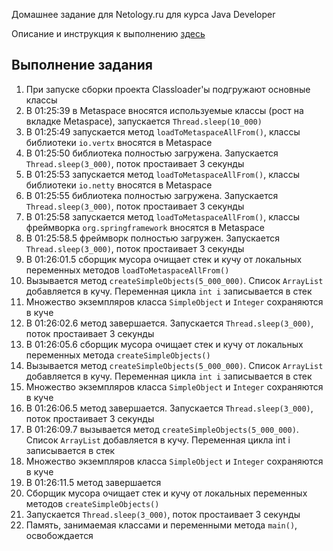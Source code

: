 Домашнее задание для Netology.ru для курса Java Developer   

Описание и инструкция к выполнению [здесь](https://github.com/netology-code/jd-homeworks/tree/master/jvm/README.md)

## Выполнение задания

1. При запуске сборки проекта Classloader'ы подгружают основные классы
2. В 01:25:39 в Metaspace вносятся используемые классы (рост на вкладке Metaspace), запускается `Thread.sleep(10_000)`
3. В 01:25:49 запускается метод `loadToMetaspaceAllFrom()`, классы библиотеки `io.vertx` вносятся в Metaspace
4. В 01:25:50 библиотека полностью загружена. Запускается `Thread.sleep(3_000)`, поток простаивает 3 секунды
5. В 01:25:53 запускается метод `loadToMetaspaceAllFrom()`, классы библиотеки `io.netty` вносятся в Metaspace
6. В 01:25:55 библиотека полностью загружена. Запускается `Thread.sleep(3_000)`, поток простаивает 3 секунды
7. В 01:25:58 запускается метод `loadToMetaspaceAllFrom()`, классы фреймворка `org.springframework` вносятся в Metaspace
8. В 01:25:58.5 фреймворк полностью загружен. Запускается `Thread.sleep(3_000)`, поток простаивает 3 секунды
9. В 01:26:01.5 сборщик мусора очищает стек и кучу от локальных переменных методов `loadToMetaspaceAllFrom()`
10. Вызывается метод `createSimpleObjects(5_000_000)`. Список `ArrayList` добавляется в кучу. Переменная цикла `int i` записывается в стек
11. Множество экземпляров класса `SimpleObject` и `Integer` сохраняются в куче
12. В 01:26:02.6 метод завершается. Запускается `Thread.sleep(3_000)`, поток простаивает 3 секунды
13. В 01:26:05.6 сборщик мусора очищает стек и кучу от локальных переменных метода `createSimpleObjects()`
14. Вызывается метод `createSimpleObjects(5_000_000)`. Список `ArrayList` добавляется в кучу. Переменная цикла `int i` записывается в стек
15. Множество экземпляров класса `SimpleObject` и `Integer` сохраняются в куче
16. В 01:26:06.5 метод завершается. Запускается `Thread.sleep(3_000)`, поток простаивает 3 секунды
17. В 01:26:09.7 вызывается метод `createSimpleObjects(5_000_000)`. Список `ArrayList` добавляется в кучу. Переменная цикла int i записывается в стек
18. Множество экземпляров класса `SimpleObject` и `Integer` сохраняются в куче
19. В 01:26:11.5 метод завершается
20. Сборщик мусора очищает стек и кучу от локальных переменных методов `createSimpleObjects()`
21. Запускается `Thread.sleep(3_000)`, поток простаивает 3 секунды
22. Память, занимаемая классами и переменными метода `main()`, освобождается
